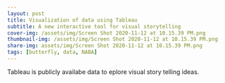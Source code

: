 ```yaml
---
layout: post
title: Visualization of data using Tableau
subtitle: A new interactive tool for visual storytelling
cover-img: /assets/img/Screen Shot 2020-11-12 at 10.15.39 PM.png
thumbnail-img: /assets/img/Screen Shot 2020-11-12 at 10.15.39 PM.png
share-img: assets/img/Screen Shot 2020-11-12 at 10.15.39 PM.png
tags: [butterfly, data, NABA]
---
```


Tableau is publicly availabe data to eplore visual story telling ideas. 
